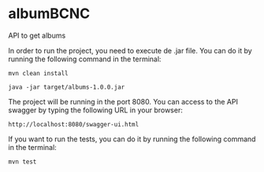 # albumBCNC
API to get albums

In order to run the project, you need to execute de .jar file. You can do it by running the following command in the terminal:

```mvn clean install```

```java -jar target/albums-1.0.0.jar```

The project will be running in the port 8080. You can access to the API swagger by typing the following URL in your browser:

```http://localhost:8080/swagger-ui.html```

If you want to run the tests, you can do it by running the following command in the terminal:

```mvn test```